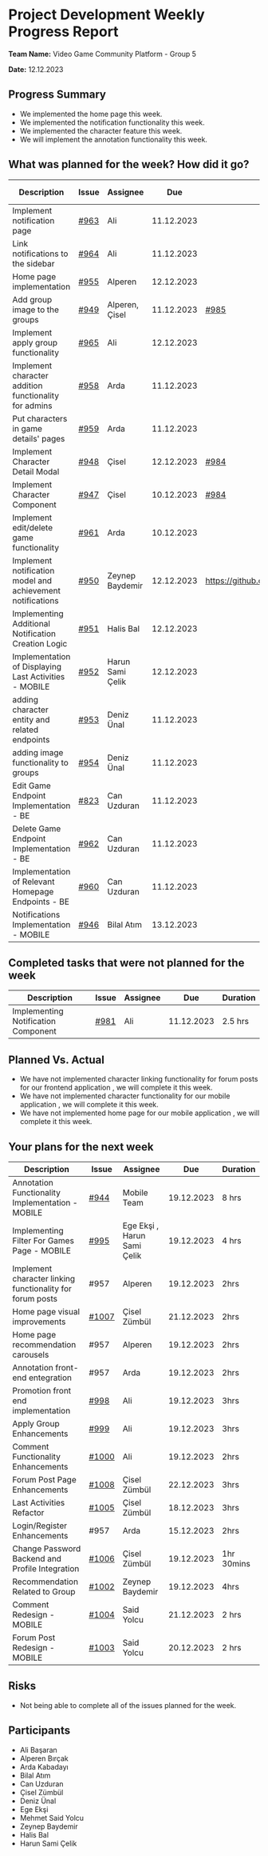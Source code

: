 # Project Development Weekly Progress Report

**Team Name:** Video Game Community Platform - Group 5

**Date:** 12.12.2023

## Progress Summary

- We implemented the home page this week.
- We implemented the notification functionality this week.
- We implemented the character feature this week.
- We will implement the annotation functionality this week.

## What was planned for the week? How did it go?
| Description                                                                | Issue                                                           | Assignee         | Due        | PR  | Estimated Duration | Actual Duration |
| -------------------------------------------------------------------------- | --------------------------------------------------------------- | ---------------- | ---------- | --- | ------------------ | --------------- |
| Implement notification page                               | [#963](https://github.com/bounswe/bounswe2023group5/issues/963) | Ali            | 11.12.2023 | | 3hrs     | 3.5 hrs |
| Link notifications to the sidebar                         | [#964](https://github.com/bounswe/bounswe2023group5/issues/964) | Ali            | 11.12.2023 | | 2hrs     | 1.5 hrs |
| Home page implementation                                  | [#955](https://github.com/bounswe/bounswe2023group5/issues/955) | Alperen        | 12.12.2023 | | 2hrs     | 1.5 hrs |
| Add group image to the groups                             | [#949](https://github.com/bounswe/bounswe2023group5/issues/949) | Alperen, Çisel | 11.12.2023 | [#985](https://github.com/bounswe/bounswe2023group5/pull/985)| 1hr    | 30mins |
| Implement apply group functionality                       | [#965](https://github.com/bounswe/bounswe2023group5/issues/965) | Ali            | 12.12.2023 | | 3hrs     | 3 hrs |
| Implement character addition functionality for admins     | [#958](https://github.com/bounswe/bounswe2023group5/issues/958) | Arda           | 11.12.2023 | | 2hrs     | 2.5 hrs |
| Put characters in game details' pages                     | [#959](https://github.com/bounswe/bounswe2023group5/issues/959) | Arda           | 11.12.2023 | | 2hrs     | 2 hrs |
| Implement Character Detail Modal                          | [#948](https://github.com/bounswe/bounswe2023group5/issues/948)| Çisel          | 12.12.2023 | [#984](https://github.com/bounswe/bounswe2023group5/pull/984)| 4hrs     | 4.5 hrs |
| Implement Character Component                             | [#947](https://github.com/bounswe/bounswe2023group5/issues/947) | Çisel          | 10.12.2023 |[#984](https://github.com/bounswe/bounswe2023group5/pull/984) | 2hrs     | 2 hrs |
| Implement edit/delete game functionality                  | [#961](https://github.com/bounswe/bounswe2023group5/issues/961) | Arda           | 10.12.2023 | | 3hrs     | 3.5 hrs |
| Implement notification model and achievement notifications | [#950](https://github.com/bounswe/bounswe2023group5/issues/950) | Zeynep Baydemir | 12.12.2023| https://github.com/bounswe/bounswe2023group5/pull/972 | 3.5 hrs | 4 hrs |
| Implementing Additional Notification Creation Logic | [#951](https://github.com/bounswe/bounswe2023group5/issues/951) | Halis Bal | 12.12.2023| | 4 hrs| 4.5 hrs |
| Implementation of Displaying Last Activities - MOBILE | [#952](https://github.com/bounswe/bounswe2023group5/issues/952) | Harun Sami Çelik| 12.12.2023| | 3.5 hrs| 4 hrs |
| adding character entity and related endpoints | [#953](https://github.com/bounswe/bounswe2023group5/issues/953) | Deniz Ünal | 11.12.2023| | 4 hrs | 3.5 hrs |
| adding image functionality to groups | [#954](https://github.com/bounswe/bounswe2023group5/issues/954) | Deniz Ünal | 11.12.2023| | 30 mins | 1 hrs |
| Edit Game Endpoint Implementation - BE | [#823](https://github.com/bounswe/bounswe2023group5/issues/823) | Can Uzduran | 11.12.2023 | | 1.5hrs | 2 hrs |
| Delete Game Endpoint Implementation - BE | [#962](https://github.com/bounswe/bounswe2023group5/issues/962) | Can Uzduran | 11.12.2023 | | 1hrs | 1 hrs |
| Implementation of Relevant Homepage Endpoints - BE | [#960](https://github.com/bounswe/bounswe2023group5/issues/960) | Can Uzduran | 11.12.2023 | | 2hrs | 1.5 hrs |
| Notifications Implementation - MOBILE | [#946](https://github.com/bounswe/bounswe2023group5/issues/946) | Bilal Atım | 13.12.2023 | | 4hrs | 4.5 hrs |

## Completed tasks that were not planned for the week
| Description | Issue | Assignee | Due | Duration |
| --- | --- | --- | --- | --- |
| Implementing Notification Component | [#981](https://github.com/bounswe/bounswe2023group5/issues/981) | Ali     | 11.12.2023 | 2.5 hrs     |
## Planned Vs. Actual

* We have not implemented character linking functionality for forum posts for our frontend application , we will complete it this week.
* We have not implemented character functionality for our mobile application , we will complete it this week.
* We have not implemented home page for our mobile application , we will complete it this week.


## Your plans for the next week

| Description | Issue | Assignee | Due | Duration |
| --- | --- | --- | --- | --- |
| Annotation Functionality Implementation - MOBILE | [#944](https://github.com/bounswe/bounswe2023group5/issues/944) | Mobile Team | 19.12.2023| 8 hrs|
| Implementing Filter For Games Page - MOBILE | [#995](https://github.com/bounswe/bounswe2023group5/issues/995) | Ege Ekşi , Harun Sami Çelik | 19.12.2023| 4 hrs|
| Implement character linking functionality for forum posts | #957 | Alperen        | 19.12.2023 | 2hrs     |
| Home page visual improvements | [#1007](https://github.com/bounswe/bounswe2023group5/issues/1007)| Çisel Zümbül    | 21.12.2023 | 2hrs     |
| Home page recommendation carousels | #957 | Alperen      | 19.12.2023 | 2hrs     |
| Annotation front-end entegration | #957 | Arda      | 19.12.2023 | 2hrs     |
| Promotion front end implementation |[#998](https://github.com/bounswe/bounswe2023group5/issues/998)| Ali     | 19.12.2023 | 3hrs     |
| Apply Group Enhancements | [#999](https://github.com/bounswe/bounswe2023group5/issues/999) | Ali     | 19.12.2023 | 3hrs     |
| Comment Functionality Enhancements | [#1000](https://github.com/bounswe/bounswe2023group5/issues/1000) | Ali     | 19.12.2023 | 2hrs     |
| Forum Post Page Enhancements | [#1008](https://github.com/bounswe/bounswe2023group5/issues/1008) | Çisel Zümbül   | 22.12.2023 | 3hrs     |
| Last Activities Refactor | [#1005](https://github.com/bounswe/bounswe2023group5/issues/1005)  | Çisel Zümbül   | 18.12.2023 | 3hrs     |
| Login/Register Enhancements | #957 | Arda   | 15.12.2023 | 2hrs     |
| Change Password Backend and Profile Integration | [#1006](https://github.com/bounswe/bounswe2023group5/issues/1006)| Çisel Zümbül | 19.12.2023 | 1hr 30mins    |
| Recommendation Related to Group  | [#1002](https://github.com/bounswe/bounswe2023group5/issues/1002) | Zeynep Baydemir  | 19.12.2023 | 4hrs     |
| Comment Redesign - MOBILE | [#1004](https://github.com/bounswe/bounswe2023group5/issues/1004) | Said Yolcu | 21.12.2023 | 2 hrs |
| Forum Post Redesign - MOBILE | [#1003](https://github.com/bounswe/bounswe2023group5/issues/1003) | Said Yolcu | 20.12.2023 | 2 hrs |


## Risks

- Not being able to complete all of the issues planned for the week.


## Participants

- Ali Başaran
- Alperen Bırçak
- Arda Kabadayı
- Bilal Atım
- Can Uzduran
- Çisel Zümbül
- Deniz Ünal
- Ege Ekşi
- Mehmet Said Yolcu
- Zeynep Baydemir
- Halis Bal
- Harun Sami Çelik
